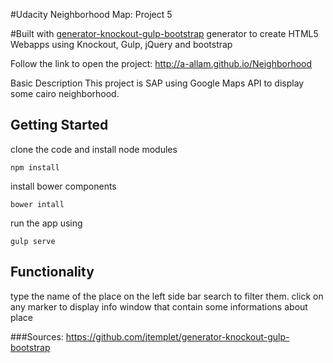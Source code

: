 #Udacity Neighborhood Map: Project 5

#Built with [generator-knockout-gulp-bootstrap](http://yeoman.io) generator to create HTML5 Webapps using Knockout, Gulp, jQuery and bootstrap


Follow the link to open the project:
http://a-allam.github.io/Neighborhood

Basic Description
This project is SAP using Google Maps API to display some cairo neighborhood.


## Getting Started
clone the code and install node modules
```
npm install
```

install bower components

```
bower intall
```

run the app using 
```
gulp serve
```


## Functionality

type the name of the place on the left side bar search to filter them.
click on any marker to display info window that contain some informations about place


###Sources:
https://github.com/jtemplet/generator-knockout-gulp-bootstrap
